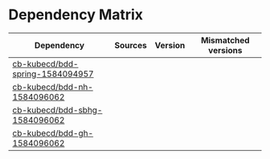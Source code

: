 # Dependency Matrix

Dependency | Sources | Version | Mismatched versions
---------- | ------- | ------- | -------------------
[cb-kubecd/bdd-spring-1584094957](https://github.com/cb-kubecd/bdd-spring-1584094957.git) |  | []() | 
[cb-kubecd/bdd-nh-1584096062](https://github.com/cb-kubecd/bdd-nh-1584096062.git) |  | []() | 
[cb-kubecd/bdd-sbhg-1584096062](https://github.com/cb-kubecd/bdd-sbhg-1584096062.git) |  | []() | 
[cb-kubecd/bdd-gh-1584096062](https://github.com/cb-kubecd/bdd-gh-1584096062.git) |  | []() | 

